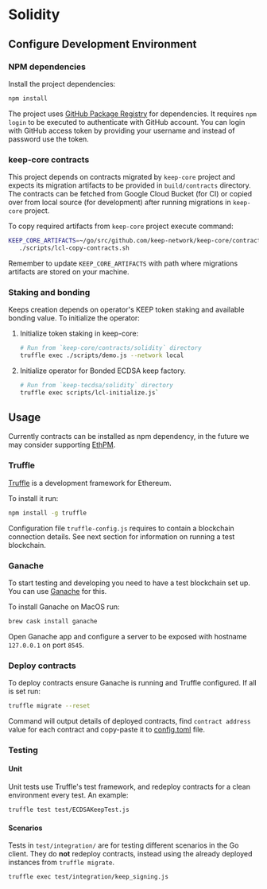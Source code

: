 
# Solidity

## Configure Development Environment

### NPM dependencies

Install the project dependencies:

```sh
npm install
```

The project uses [GitHub Package Registry](https://github.com/orgs/keep-network/packages)
for dependencies. It requires `npm login` to be executed to authenticate with 
GitHub account. You can login with GitHub access token by providing your username
and instead of password use the token.

### keep-core contracts

This project depends on contracts migrated by `keep-core` project and expects its 
migration artifacts to be provided in `build/contracts` directory.
The contracts can be fetched from Google Cloud Bucket (for CI) or copied over
from local source (for development) after running migrations in `keep-core` project.

To copy required artifacts from `keep-core` project execute command:
```sh
KEEP_CORE_ARTIFACTS=~/go/src/github.com/keep-network/keep-core/contracts/solidity/build/contracts \
   ./scripts/lcl-copy-contracts.sh
```
Remember to update `KEEP_CORE_ARTIFACTS` with path where migrations artifacts are
stored on your machine.

### Staking and bonding

Keeps creation depends on operator's KEEP token staking and available bonding 
value. To initialize the operator:

1. Initialize token staking in keep-core:
    ```sh
    # Run from `keep-core/contracts/solidity` directory
    truffle exec ./scripts/demo.js --network local
    ```

2. Initialize operator for Bonded ECDSA keep factory.
    ```sh
    # Run from `keep-tecdsa/solidity` directory
    truffle exec scripts/lcl-initialize.js`
    ```

## Usage

Currently contracts can be installed as npm dependency, in the future we may
consider supporting [EthPM](http://www.ethpm.com/).

<!-- 
TODO: Configure EthPM, publish contracts and use them where needed.
https://www.trufflesuite.com/docs/truffle/reference/configuration#ethpm-configuration
-->

### Truffle

[Truffle] is a development framework for Ethereum.

To install it run:
```sh
npm install -g truffle
```

Configuration file `truffle-config.js` requires to contain a blockchain
connection details. See next section for information on running a test blockchain.

### Ganache

To start testing and developing you need to have a test blockchain set up. You 
can use [Ganache] for this.

 To install Ganache on MacOS run:
```sh
brew cask install ganache
```

Open Ganache app and configure a server to be exposed with hostname `127.0.0.1` 
on port `8545`.

### Deploy contracts

To deploy contracts ensure Ganache is running and Truffle configured. If all is set
run:

```sh
truffle migrate --reset
```

Command will output details of deployed contracts, find `contract address` value
for each contract and copy-paste it to [config.toml](../configs/config.toml) file.


[Truffle]: https://www.truffleframework.com/truffle
[Ganache]: https://truffleframework.com/ganache


### Testing

#### Unit

Unit tests use Truffle's test framework, and redeploy contracts for a clean environment every test. An example:

```sh
truffle test test/ECDSAKeepTest.js
```

#### Scenarios

Tests in `test/integration/` are for testing different scenarios in the Go client. They do **not** redeploy contracts, instead using the already deployed instances from `truffle migrate`.

```sh
truffle exec test/integration/keep_signing.js
```
